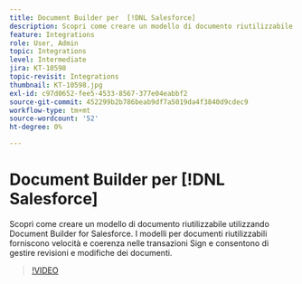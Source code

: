 ```yaml
---
title: Document Builder per  [!DNL Salesforce]
description: Scopri come creare un modello di documento riutilizzabile utilizzando Document Builder per Salesforce.
feature: Integrations
role: User, Admin
topic: Integrations
level: Intermediate
jira: KT-10598
topic-revisit: Integrations
thumbnail: KT-10598.jpg
exl-id: c97d0652-fee5-4533-8567-377e04eabbf2
source-git-commit: 452299b2b786beab9df7a5019da4f3840d9cdec9
workflow-type: tm+mt
source-wordcount: '52'
ht-degree: 0%

---
```


# Document Builder per [!DNL Salesforce]

Scopri come creare un modello di documento riutilizzabile utilizzando Document Builder for Salesforce. I modelli per documenti riutilizzabili forniscono velocità e coerenza nelle transazioni Sign e consentono di gestire revisioni e modifiche dei documenti.

>[!VIDEO](https://video.tv.adobe.com/v/3412829?quality=12&learn=on&hidetitle=true&captions=ita)
